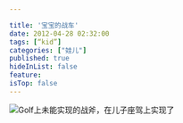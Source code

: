 ```yaml
---

title: '宝宝的战车'
date: 2012-04-28 02:32:00
tags: [“kid”]
categories: ["娃儿"]
published: true
hideInList: false
feature: 
isTop: false
---
```



![Golf上未能实现的战斧，在儿子座驾上实现了](https://toshaojin.files.wordpress.com/2012/04/tumblr_m36jxgbxs91r311ono1_640.jpg)